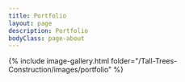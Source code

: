 ```yaml
---
title: Portfolio
layout: page
description: Portfolio
bodyClass: page-about
---
```


{% include image-gallery.html folder="/Tall-Trees-Construction/images/portfolio" %}



